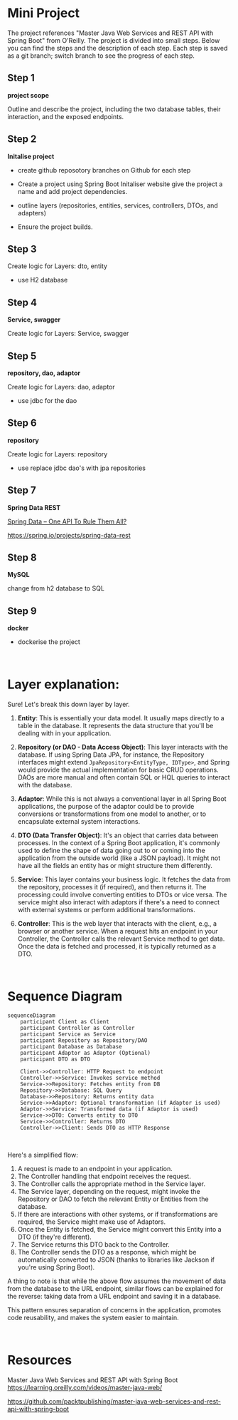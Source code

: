 # Mini Project

The project references "Master Java Web Services and REST API with Spring Boot" from O'Reilly. The project is divided into small steps. Below you can find the steps and the description of each step. Each step is saved as a git branch; switch branch to see the progress of each step.

## Step 1

**project scope**

Outline and describe the project, including the two database tables, their interaction, and the exposed endpoints.

## Step 2

**Initalise project**

- create github reposotory branches on Github for each step
  
- Create a project using Spring Boot Initaliser website give the project a name and add project dependencies.
  
- outline layers (repositories, entities, services, controllers, DTOs, and adapters)
  
- Ensure the project builds.
  
## Step 3

Create logic for Layers: dto, entity

- use H2 database
  
## Step 4

**Service, swagger**

Create logic for Layers: Service, swagger

## Step 5

**repository, dao, adaptor**

Create logic for Layers: dao, adaptor

- use jdbc for the dao
  
## Step 6

**repository**

Create logic for Layers: repository

- use replace jdbc dao's with jpa repositories
  
## Step 7

**Spring Data REST**

[Spring Data – One API To Rule Them All?](https://www.infoq.com/articles/spring-data-intro/)

<https://spring.io/projects/spring-data-rest>

## Step 8

**MySQL**

change from h2 database to SQL

## Step 9

**docker**

- dockerise the project
  

</br>

# Layer explanation:
Sure! Let's break this down layer by layer.

1. **Entity**: This is essentially your data model. It usually maps directly to a table in the database. It represents the data structure that you'll be dealing with in your application.
  
2. **Repository (or DAO - Data Access Object)**: This layer interacts with the database. If using Spring Data JPA, for instance, the Repository interfaces might extend `JpaRepository<EntityType, IDType>`, and Spring would provide the actual implementation for basic CRUD operations. DAOs are more manual and often contain SQL or HQL queries to interact with the database.
  
3. **Adaptor**: While this is not always a conventional layer in all Spring Boot applications, the purpose of the adaptor could be to provide conversions or transformations from one model to another, or to encapsulate external system interactions.
  
4. **DTO (Data Transfer Object)**: It's an object that carries data between processes. In the context of a Spring Boot application, it's commonly used to define the shape of data going out to or coming into the application from the outside world (like a JSON payload). It might not have all the fields an entity has or might structure them differently.
  
5. **Service**: This layer contains your business logic. It fetches the data from the repository, processes it (if required), and then returns it. The processing could involve converting entities to DTOs or vice versa. The service might also interact with adaptors if there's a need to connect with external systems or perform additional transformations.
  
6. **Controller**: This is the web layer that interacts with the client, e.g., a browser or another service. When a request hits an endpoint in your Controller, the Controller calls the relevant Service method to get data. Once the data is fetched and processed, it is typically returned as a DTO.

</br>

# Sequence Diagram

```mermaid
sequenceDiagram
    participant Client as Client
    participant Controller as Controller
    participant Service as Service
    participant Repository as Repository/DAO
    participant Database as Database
    participant Adaptor as Adaptor (Optional)
    participant DTO as DTO
    
    Client->>Controller: HTTP Request to endpoint
    Controller->>Service: Invokes service method
    Service->>Repository: Fetches entity from DB
    Repository->>Database: SQL Query
    Database->>Repository: Returns entity data
    Service->>Adaptor: Optional transformation (if Adaptor is used)
    Adaptor->>Service: Transformed data (if Adaptor is used)
    Service->>DTO: Converts entity to DTO
    Service->>Controller: Returns DTO
    Controller->>Client: Sends DTO as HTTP Response

```

</br>

Here's a simplified flow:

1. A request is made to an endpoint in your application.
2. The Controller handling that endpoint receives the request.
3. The Controller calls the appropriate method in the Service layer.
4. The Service layer, depending on the request, might invoke the Repository or DAO to fetch the relevant Entity or Entities from the database.
5. If there are interactions with other systems, or if transformations are required, the Service might make use of Adaptors.
6. Once the Entity is fetched, the Service might convert this Entity into a DTO (if they're different).
7. The Service returns this DTO back to the Controller.
8. The Controller sends the DTO as a response, which might be automatically converted to JSON (thanks to libraries like Jackson if you're using Spring Boot).

A thing to note is that while the above flow assumes the movement of data from the database to the URL endpoint, similar flows can be explained for the reverse: taking data from a URL endpoint and saving it in a database.

This pattern ensures separation of concerns in the application, promotes code reusability, and makes the system easier to maintain.


</br>

# Resources

Master Java Web Services and REST API with Spring Boot
<https://learning.oreilly.com/videos/master-java-web/>

<https://github.com/packtpublishing/master-java-web-services-and-rest-api-with-spring-boot>
